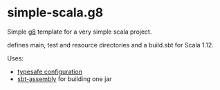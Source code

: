 # simple-scala.g8

Simple [g8](http://www.foundweekends.org/giter8/) template for a very simple scala project.

defines main, test and resource directories and a build.sbt for Scala 1.12.

Uses:
- [typesafe configuration](https://github.com/typesafehub/config)
- [sbt-assembly](https://github.com/sbt/sbt-assembly) for building one jar

